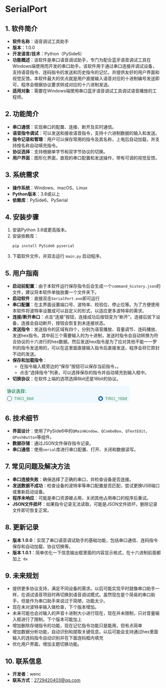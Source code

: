 # SerialPort

## 1. 软件简介

   - **软件名称**：语音调试工具助手
   - **版本**：1.0.0
   - **开发语言/技术**：Python（PySide6）
   - **功能概述**：该软件是串口语音调试助手，专门为配合蓝牙语音调试工具在Windows端使用而开发的串口助手。该软件用于通过串口连接并调试设备，支持语音指令、连码指令的发送和历史指令的记忆，并提供友好的用户界面和视觉反馈。本软件最大的优点就是用户直接输入语音对应的十进制编号发送即可，程序会根据协议要求转成对应的十六进制发送。
   - **适用对象**：需要在Windows端使用串口蓝牙语音调试工具调试语音播放的工程师。

## 2. 功能简介

   - **串口通信**：实现串口的配置、连接、断开及实时通信。
   - **语音指令调试**：可以发送和接收语音指令，支持十六进制数据的输入和发送。
   - **指令记录和管理**：用户可以保存常用的指令及其名称，上电后自动加载，并支持按名称自动填充指令。
   - **协议选择**：支持根据单字节和双字节协议的切换。
   - **用户界面**：图形化界面，直观的串口配置和发送操作，带有可调的视觉反馈。

## 3. 系统需求

   - **操作系统**：Windows、macOS、Linux
   - **Python版本**：3.8或以上
   - **依赖库**：PySide6、PySerial

## 4. 安装步骤

   1. 安装Python 3.8或更高版本。
   2. 安装依赖库：
      ```bash
      pip install PySide6 pyserial
      ```
   3. 下载软件文件，并双击运行 `main.py` 启动程序。

## 5. 用户指南

   - **启动前配置**：由于本软件运行保存指令后会生成一个`command_history.json`的文件，建议将本软件单独放置一个文件夹下。
   - **启动软件**：直接双击`SerialPort.exe`即可运行
   - **串口配置**：在主界面设置端口号、波特率、校验位、停止位等。为了方便使用本软件将波特率设置成可以自定义的形式，以适应更多波特率的需求。
   - **连接/断开串口**：点击“连接”按钮，连接成功后按钮变为“断开”。连接后拔下设备，连接会自动断开，按钮会恢复到未连接状态。
   - **发送指令**：发送指令的区域有四个，分别为语音播放、音量调节、连码播放、发送hex指令。其中前三个需要输入的为十进制，发送时指令会自动转换为符合协议的十六进行的hex数据。然后发送hex指令是为了应对其他不能一一罗列的指令发送用的，可以在这里面直接输入指令后直接发送，程序会将它原封不动的发送。
   - **保存和加载指令**：
     - 在指令输入框旁边的“保存”按钮可以保存当前指令，。
     - 点击“选择指令”列表，可以选择保存的指令并自动填充到输入框中。
   - **切换协议**：在软件上端的选项选择8bit还是16bit的协议。

![image-20241026100942629](./README.assets/image-20241026100942629.png)

## 6. 技术细节

   - **界面设计**：使用了PySide6中的`QMainWindow`、`QComboBox`、`QTextEdit`、`QPushButton`等组件。
   - **数据存储**：通过JSON文件保存指令记录。
   - **串口通信**：使用`serial`库进行串口配置、打开、关闭和数据读写。

## 7. 常见问题及解决方法

   - **串口连接失败**：确保选择了正确的串口，并检查设备是否连接。
   - **发送数据不成功**：检查设备的波特率等串口配置是否匹配，尝试更换USB端口或重新启动设备。
   - **程序未响应**：可能是串口资源被占用，关闭其他占用串口的程序后重试。
   - **JSON文件损坏**：如果指令记录无法读取，可能是JSON文件损坏，删除记录文件即可恢复正常。

## 8. 更新记录

   - **版本 1.0.0**：实现了串口语音调试助手的基础功能，包括串口通信、连码指令保存和自动加载、协议切换等。
   - **版本 1.0.1**：简单优化一下信息输出框里面的内容显示格式，在十六进制前面都加上` 0x`

## 9. 未来规划

   - 提供更多协议支持，满足不同设备的需求。以后可能实现平时就像串口助手一样，在调试语音项目时再切换到语音调试模式。虽然现在是个简易的串口助手，但是作为串口助手来说过于简陋，功能太少。
   - 现在未对波特率输入做检查，下个版本增加。
   - 未来可能也会对输入的声音十进制大小进行现在，现在并未限制，只对音量输入框进行了限制，下个版本可能加上
   - 增加删除存储指令的功能，现在记忆指令功能只是能用，但有点简单
   - 增加数据分析功能，自动识别和提取关键信息。以后可能会支持通过hex里面输入的连码指令自动识别并在下面连码框内填充
   - 优化用户界面，增加主题切换功能。

## 10. 联系信息

   - **开发者**：wenc
   - **联系方式**：2729420403@qq.com
